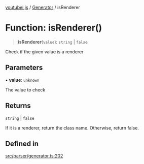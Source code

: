 [youtubei.js](../../../README.md) / [Generator](../README.md) / isRenderer

# Function: isRenderer()

> **isRenderer**(`value`): `string` \| `false`

Check if the given value is a renderer

## Parameters

• **value**: `unknown`

The value to check

## Returns

`string` \| `false`

If it is a renderer, return the class name. Otherwise, return false.

## Defined in

[src/parser/generator.ts:202](https://github.com/LuanRT/YouTube.js/blob/e1650e12979e68b9546bc63989f86b651960a10a/src/parser/generator.ts#L202)
